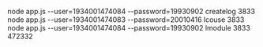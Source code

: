 node app.js  --user=1934001474084 --password=19930902 createlog 3833
node app.js  --user=1934001474083 --password=20010416 lcouse 3833
node app.js  --user=1934001474084 --password=19930902 lmodule 3833 472332
